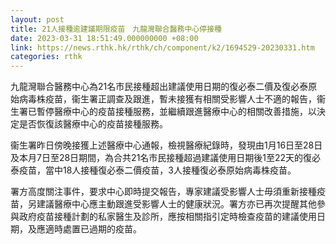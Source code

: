 ```yaml
---
layout: post
title: 21人接種逾建議期限疫苗　九龍灣聯合醫務中心停接種
date: 2023-03-31 18:51:49.000000000 +08:00
link: https://news.rthk.hk/rthk/ch/component/k2/1694529-20230331.htm
categories: rthk
---
```


九龍灣聯合醫務中心為21名市民接種超出建議使用日期的復必泰二價及復必泰原始病毒株疫苗，衞生署正調查及跟進，暫未接獲有相關受影響人士不適的報告，衞生署已暫停醫療中心的疫苗接種服務，並繼續跟進醫療中心的相關改善措施，以決定是否恢復該醫療中心的疫苗接種服務。

衞生署昨日傍晚接獲上述醫療中心通報，檢視醫療紀錄時，發現由1月16日至28日及本月7日至28日期間，為合共21名市民接種超過建議使用日期後1至22天的復必泰疫苗，當中18人接種復必泰二價疫苗，3人接種復必泰原始病毒株疫苗。

署方高度關注事件，要求中心即時提交報告，專家建議受影響人士毋須重新接種疫苗，另建議醫療中心應主動跟進受影響人士的健康狀況。署方亦已再次提醒其他參與政府疫苗接種計劃的私家醫生及診所，應按相關指引定時檢查疫苗的建議使用日期，及應適時處置已過期的疫苗。

